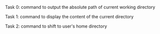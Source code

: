 Task 0:
command to output the absolute path of current working directory

Task 1:
command to display the content of the current directory

Task 2:
command to shift to user's home directory

